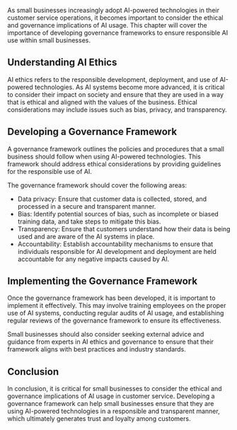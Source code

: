 
As small businesses increasingly adopt AI-powered technologies in their customer service operations, it becomes important to consider the ethical and governance implications of AI usage. This chapter will cover the importance of developing governance frameworks to ensure responsible AI use within small businesses.

Understanding AI Ethics
-----------------------

AI ethics refers to the responsible development, deployment, and use of AI-powered technologies. As AI systems become more advanced, it is critical to consider their impact on society and ensure that they are used in a way that is ethical and aligned with the values of the business. Ethical considerations may include issues such as bias, privacy, and transparency.

Developing a Governance Framework
---------------------------------

A governance framework outlines the policies and procedures that a small business should follow when using AI-powered technologies. This framework should address ethical considerations by providing guidelines for the responsible use of AI.

The governance framework should cover the following areas:

* Data privacy: Ensure that customer data is collected, stored, and processed in a secure and transparent manner.
* Bias: Identify potential sources of bias, such as incomplete or biased training data, and take steps to mitigate this bias.
* Transparency: Ensure that customers understand how their data is being used and are aware of the AI systems in place.
* Accountability: Establish accountability mechanisms to ensure that individuals responsible for AI development and deployment are held accountable for any negative impacts caused by AI.

Implementing the Governance Framework
-------------------------------------

Once the governance framework has been developed, it is important to implement it effectively. This may involve training employees on the proper use of AI systems, conducting regular audits of AI usage, and establishing regular reviews of the governance framework to ensure its effectiveness.

Small businesses should also consider seeking external advice and guidance from experts in AI ethics and governance to ensure that their framework aligns with best practices and industry standards.

Conclusion
----------

In conclusion, it is critical for small businesses to consider the ethical and governance implications of AI usage in customer service. Developing a governance framework can help small businesses ensure that they are using AI-powered technologies in a responsible and transparent manner, which ultimately generates trust and loyalty among customers.
